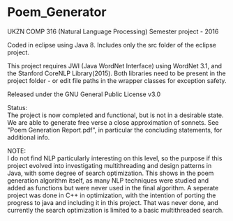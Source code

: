 # Poem_Generator
UKZN COMP 316 (Natural Language Processing) Semester project - 2016

Coded in eclipse using Java 8. Includes only the src folder of the eclipse project.

This project requires JWI (Java WordNet Interface) using WordNet 3.1, and the Stanford CoreNLP Library(2015). Both libraries need to be present in the project folder - or edit file paths in the wrapper classes for exception safety.


Released under the GNU General Public License v3.0

Status: <br>
The project is now completed and functional, but is not in a desirable state. We are able to generate free verse a close approximation of sonnets. 
See "Poem Generation Report.pdf", in particular the concluding statements, for additional info.

NOTE: <br>
I do not find NLP particularly interesting on this level, so the purpose if this project evolved into investigating multithreading and design patterns in Java, with some degree of search optimization. This shows in the poem generation algorithm itself, as many NLP techniques were studied and added as functions but were never used in the final algorithm.
A seperate project was done in C++ in optimization, with the intention of porting the progress to java and including it in this project. That was never done, and currently the search optimization is limited to a basic multithreaded search.

